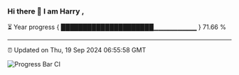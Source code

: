 ### Hi there 👋 I am Harry , 

⏳ Year progress { █████████████████████▁▁▁▁▁▁▁▁▁ } 71.66 %

---

⏰ Updated on Thu, 19 Sep 2024 06:55:58 GMT

![Progress Bar CI](https://github.com/duykhang68/duykhang68/workflows/Progress%20Bar%20CI/badge.svg)
